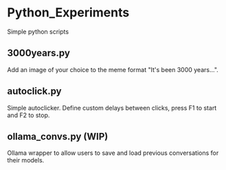 # Python_Experiments
 Simple python scripts

## 3000years.py

Add an image of your choice to the meme format "It's been 3000 years...".

## autoclick.py

Simple autoclicker. Define custom delays between clicks, press F1 to start and F2 to stop.

## ollama_convs.py (WIP)

Ollama wrapper to allow users to save and load previous conversations for their models.